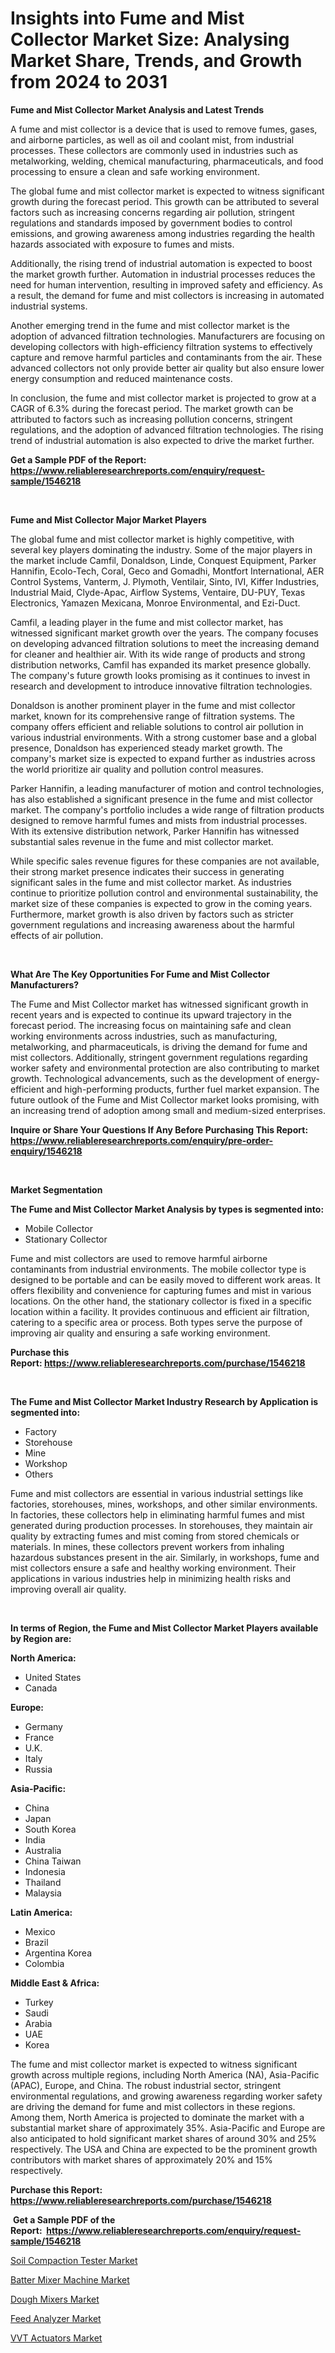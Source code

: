 <p><h1>Insights into Fume and Mist Collector Market Size: Analysing Market Share, Trends, and Growth from 2024 to 2031</h1></p><p><strong>Fume and Mist Collector Market Analysis and Latest Trends</strong></p>
<p><p>A fume and mist collector is a device that is used to remove fumes, gases, and airborne particles, as well as oil and coolant mist, from industrial processes. These collectors are commonly used in industries such as metalworking, welding, chemical manufacturing, pharmaceuticals, and food processing to ensure a clean and safe working environment.</p><p>The global fume and mist collector market is expected to witness significant growth during the forecast period. This growth can be attributed to several factors such as increasing concerns regarding air pollution, stringent regulations and standards imposed by government bodies to control emissions, and growing awareness among industries regarding the health hazards associated with exposure to fumes and mists.</p><p>Additionally, the rising trend of industrial automation is expected to boost the market growth further. Automation in industrial processes reduces the need for human intervention, resulting in improved safety and efficiency. As a result, the demand for fume and mist collectors is increasing in automated industrial systems.</p><p>Another emerging trend in the fume and mist collector market is the adoption of advanced filtration technologies. Manufacturers are focusing on developing collectors with high-efficiency filtration systems to effectively capture and remove harmful particles and contaminants from the air. These advanced collectors not only provide better air quality but also ensure lower energy consumption and reduced maintenance costs.</p><p>In conclusion, the fume and mist collector market is projected to grow at a CAGR of 6.3% during the forecast period. The market growth can be attributed to factors such as increasing pollution concerns, stringent regulations, and the adoption of advanced filtration technologies. The rising trend of industrial automation is also expected to drive the market further.</p></p>
<p><strong>Get a Sample PDF of the Report:&nbsp; <a href="https://www.reliableresearchreports.com/enquiry/request-sample/1546218">https://www.reliableresearchreports.com/enquiry/request-sample/1546218</a></strong></p>
<p>&nbsp;</p>
<p><strong>Fume and Mist Collector Major Market Players</strong></p>
<p><p>The global fume and mist collector market is highly competitive, with several key players dominating the industry. Some of the major players in the market include Camfil, Donaldson, Linde, Conquest Equipment, Parker Hannifin, Ecolo-Tech, Coral, Geco and Gomadhi, Montfort International, AER Control Systems, Vanterm, J. Plymoth, Ventilair, Sinto, IVI, Kiffer Industries, Industrial Maid, Clyde-Apac, Airflow Systems, Ventaire, DU-PUY, Texas Electronics, Yamazen Mexicana, Monroe Environmental, and Ezi-Duct.</p><p>Camfil, a leading player in the fume and mist collector market, has witnessed significant market growth over the years. The company focuses on developing advanced filtration solutions to meet the increasing demand for cleaner and healthier air. With its wide range of products and strong distribution networks, Camfil has expanded its market presence globally. The company's future growth looks promising as it continues to invest in research and development to introduce innovative filtration technologies.</p><p>Donaldson is another prominent player in the fume and mist collector market, known for its comprehensive range of filtration systems. The company offers efficient and reliable solutions to control air pollution in various industrial environments. With a strong customer base and a global presence, Donaldson has experienced steady market growth. The company's market size is expected to expand further as industries across the world prioritize air quality and pollution control measures.</p><p>Parker Hannifin, a leading manufacturer of motion and control technologies, has also established a significant presence in the fume and mist collector market. The company's portfolio includes a wide range of filtration products designed to remove harmful fumes and mists from industrial processes. With its extensive distribution network, Parker Hannifin has witnessed substantial sales revenue in the fume and mist collector market.</p><p>While specific sales revenue figures for these companies are not available, their strong market presence indicates their success in generating significant sales in the fume and mist collector market. As industries continue to prioritize pollution control and environmental sustainability, the market size of these companies is expected to grow in the coming years. Furthermore, market growth is also driven by factors such as stricter government regulations and increasing awareness about the harmful effects of air pollution.</p></p>
<p>&nbsp;</p>
<p><strong>What Are The Key Opportunities For Fume and Mist Collector Manufacturers?</strong></p>
<p><p>The Fume and Mist Collector market has witnessed significant growth in recent years and is expected to continue its upward trajectory in the forecast period. The increasing focus on maintaining safe and clean working environments across industries, such as manufacturing, metalworking, and pharmaceuticals, is driving the demand for fume and mist collectors. Additionally, stringent government regulations regarding worker safety and environmental protection are also contributing to market growth. Technological advancements, such as the development of energy-efficient and high-performing products, further fuel market expansion. The future outlook of the Fume and Mist Collector market looks promising, with an increasing trend of adoption among small and medium-sized enterprises.</p></p>
<p><strong>Inquire or Share Your Questions If Any Before Purchasing This Report: <a href="https://www.reliableresearchreports.com/enquiry/pre-order-enquiry/1546218">https://www.reliableresearchreports.com/enquiry/pre-order-enquiry/1546218</a></strong></p>
<p>&nbsp;</p>
<p><strong>Market Segmentation</strong></p>
<p><strong>The Fume and Mist Collector Market Analysis by types is segmented into:</strong></p>
<p><ul><li>Mobile Collector</li><li>Stationary Collector</li></ul></p>
<p><p>Fume and mist collectors are used to remove harmful airborne contaminants from industrial environments. The mobile collector type is designed to be portable and can be easily moved to different work areas. It offers flexibility and convenience for capturing fumes and mist in various locations. On the other hand, the stationary collector is fixed in a specific location within a facility. It provides continuous and efficient air filtration, catering to a specific area or process. Both types serve the purpose of improving air quality and ensuring a safe working environment.</p></p>
<p><strong>Purchase this Report:&nbsp;<a href="https://www.reliableresearchreports.com/purchase/1546218">https://www.reliableresearchreports.com/purchase/1546218</a></strong></p>
<p>&nbsp;</p>
<p><strong>The Fume and Mist Collector Market Industry Research by Application is segmented into:</strong></p>
<p><ul><li>Factory</li><li>Storehouse</li><li>Mine</li><li>Workshop</li><li>Others</li></ul></p>
<p><p>Fume and mist collectors are essential in various industrial settings like factories, storehouses, mines, workshops, and other similar environments. In factories, these collectors help in eliminating harmful fumes and mist generated during production processes. In storehouses, they maintain air quality by extracting fumes and mist coming from stored chemicals or materials. In mines, these collectors prevent workers from inhaling hazardous substances present in the air. Similarly, in workshops, fume and mist collectors ensure a safe and healthy working environment. Their applications in various industries help in minimizing health risks and improving overall air quality.</p></p>
<p>&nbsp;</p>
<p><strong>In terms of Region, the Fume and Mist Collector Market Players available by Region are:</strong></p>
<p>
    <p> <strong> North America: </strong>
        <ul>
            <li>United States</li>
            <li>Canada</li>
        </ul>
        </p> 
    <p> <strong> Europe: </strong>
        <ul>
            <li>Germany</li>
            <li>France</li>
            <li>U.K.</li>
            <li>Italy</li>
            <li>Russia</li>
        </ul>
        </p> 
    <p> <strong> Asia-Pacific: </strong>
        <ul>
            <li>China</li>
            <li>Japan</li>
            <li>South Korea</li>
            <li>India</li>
            <li>Australia</li>
            <li>China Taiwan</li>
            <li>Indonesia</li>
            <li>Thailand</li>
            <li>Malaysia</li>
        </ul>
        </p> 
    <p> <strong> Latin America: </strong>
        <ul>
            <li>Mexico</li>
            <li>Brazil</li>
            <li>Argentina Korea</li>
            <li>Colombia</li>
        </ul>
        </p> 
    <p> <strong> Middle East & Africa: </strong>
        <ul>
            <li>Turkey</li>
            <li>Saudi</li>
            <li>Arabia</li>
            <li>UAE</li>
            <li>Korea</li>
        </ul>
    </p>
    </p>
<p><p>The fume and mist collector market is expected to witness significant growth across multiple regions, including North America (NA), Asia-Pacific (APAC), Europe, and China. The robust industrial sector, stringent environmental regulations, and growing awareness regarding worker safety are driving the demand for fume and mist collectors in these regions. Among them, North America is projected to dominate the market with a substantial market share of approximately 35%. Asia-Pacific and Europe are also anticipated to hold significant market shares of around 30% and 25% respectively. The USA and China are expected to be the prominent growth contributors with market shares of approximately 20% and 15% respectively.</p></p>
<p><strong>Purchase this Report: <a href="https://www.reliableresearchreports.com/purchase/1546218">https://www.reliableresearchreports.com/purchase/1546218</a></strong></p>
<p>&nbsp;<strong>Get a Sample PDF of the Report:&nbsp;&nbsp;<a href="https://www.reliableresearchreports.com/enquiry/request-sample/1546218">https://www.reliableresearchreports.com/enquiry/request-sample/1546218</a></strong></p>
<p><strong></strong></p>
<p><p><a href="https://github.com/aasishrp01/Market-Research-Report-List-2/blob/main/soil-compaction-tester-market.md">Soil Compaction Tester Market</a></p><p><a href="https://github.com/aashishrp02/Market-Research-Report-List-1/blob/main/batter-mixer-machine-market.md">Batter Mixer Machine Market</a></p><p><a href="https://github.com/aashishrp/Market-Research-Report-List-1/blob/main/dough-mixers-market.md">Dough Mixers Market</a></p><p><a href="https://github.com/dringals/Market-Research-Report-List-2/blob/main/feed-analyzer-market.md">Feed Analyzer Market</a></p><p><a href="https://github.com/Paul14Anderson63/Market-Research-Report-List-2/blob/main/vvt-actuators-market.md">VVT Actuators Market</a></p></p>